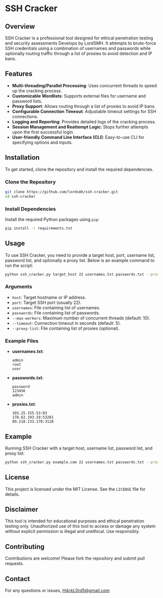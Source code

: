 
# SSH Cracker

## Overview
SSH Cracker is a professional tool designed for ethical penetration testing and security assessments Develops by LordSMH. It attempts to brute-force SSH credentials using a combination of usernames and passwords while optionally routing traffic through a list of proxies to avoid detection and IP bans.

## Features
- **Multi-threading/Parallel Processing**: Uses concurrent threads to speed up the cracking process.
- **Customizable Wordlists**: Supports external files for username and password lists.
- **Proxy Support**: Allows routing through a list of proxies to avoid IP bans.
- **Configurable Connection Timeout**: Adjustable timeout settings for SSH connections.
- **Logging and Reporting**: Provides detailed logs of the cracking process.
- **Session Management and Reattempt Logic**: Stops further attempts upon the first successful login.
- **User-friendly Command Line Interface (CLI)**: Easy-to-use CLI for specifying options and inputs.

## Installation
To get started, clone the repository and install the required dependencies.

### Clone the Repository
```sh
git clone https://github.com/lordsmh/ssh-cracker.git
cd ssh-cracker
```

### Install Dependencies
Install the required Python packages using `pip`:

```sh
pip install -r requirements.txt
```

## Usage
To use SSH Cracker, you need to provide a target host, port, username list, password list, and optionally a proxy list. Below is an example command to run the script:

```sh
python ssh_cracker.py target_host 22 usernames.txt passwords.txt --proxy-list proxies.txt --max-workers 20 --timeout 10
```

### Arguments
- `host`: Target hostname or IP address.
- `port`: Target SSH port (usually 22).
- `usernames`: File containing list of usernames.
- `passwords`: File containing list of passwords.
- `--max-workers`: Maximum number of concurrent threads (default: 10).
- `--timeout`: Connection timeout in seconds (default: 5).
- `--proxy-list`: File containing list of proxies (optional).

### Example Files
- **usernames.txt**:
    ```
    admin
    root
    user
    ```

- **passwords.txt**:
    ```
    password
    123456
    admin
    ```

- **proxies.txt**:
    ```
    103.25.155.53:83
    178.62.193.19:53281
    89.218.133.170:3128
    ```

## Example
Running SSH Cracker with a target host, username list, password list, and proxy list:
```sh
python ssh_cracker.py example.com 22 usernames.txt passwords.txt --proxy-list proxies.txt --max-workers 20 --timeout 10
```

## License
This project is licensed under the MIT License. See the `LICENSE` file for details.

## Disclaimer
This tool is intended for educational purposes and ethical penetration testing only. Unauthorized use of this tool to access or damage any system without explicit permission is illegal and unethical. Use responsibly.

## Contributing
Contributions are welcome! Please fork the repository and submit pull requests.

## Contact
For any questions or issues, H4ckL0rd5@gmail.com
